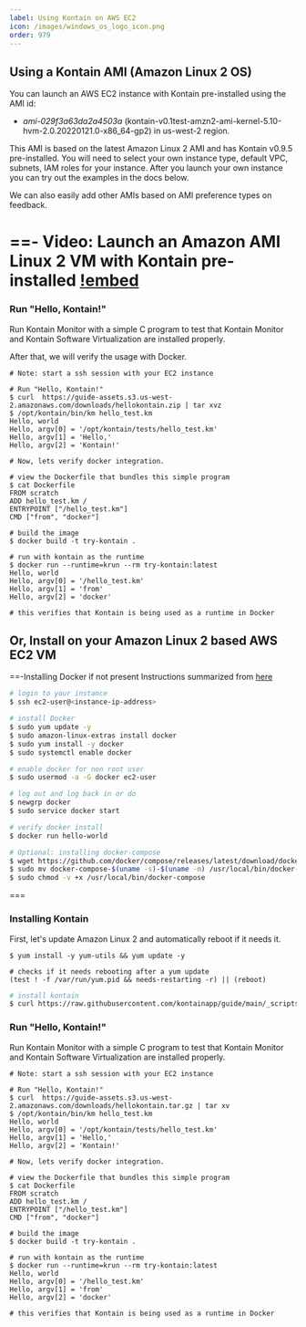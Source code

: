 ```yaml
---
label: Using Kontain on AWS EC2
icon: /images/windows_os_logo_icon.png
order: 979
---
```


## Using a Kontain AMI (Amazon Linux 2 OS)
You can launch an AWS EC2 instance with Kontain pre-installed using the AMI id: 
- *ami-029f3a63da2a4503a* (kontain-v0.1test-amzn2-ami-kernel-5.10-hvm-2.0.20220121.0-x86_64-gp2) in us-west-2 region.

This AMI is based on the latest Amazon Linux 2 AMI and has Kontain v0.9.5 pre-installed.  You will need to select your own instance type, default VPC, subnets, IAM roles for your instance.  After you launch your own instance you can try out the examples in the docs below.

We can also easily add other AMIs based on AMI preference types on feedback.

==- Video: Launch an Amazon AMI Linux 2 VM with Kontain pre-installed
[!embed](https://youtu.be/YX8sUiFyb2k)
===

### Run "Hello, Kontain!"
Run Kontain Monitor with a simple C program to test that Kontain Monitor and Kontain Software Virtualization are installed properly.

After that, we will verify the usage with Docker.

```shell
# Note: start a ssh session with your EC2 instance

# Run "Hello, Kontain!"
$ curl  https://guide-assets.s3.us-west-2.amazonaws.com/downloads/hellokontain.zip | tar xvz
$ /opt/kontain/bin/km hello_test.km
Hello, world
Hello, argv[0] = '/opt/kontain/tests/hello_test.km'
Hello, argv[1] = 'Hello,'
Hello, argv[2] = 'Kontain!'

# Now, lets verify docker integration.

# view the Dockerfile that bundles this simple program
$ cat Dockerfile
FROM scratch
ADD hello_test.km /
ENTRYPOINT ["/hello_test.km"]
CMD ["from", "docker"]

# build the image
$ docker build -t try-kontain .

# run with kontain as the runtime
$ docker run --runtime=krun --rm try-kontain:latest
Hello, world
Hello, argv[0] = '/hello_test.km'
Hello, argv[1] = 'from'
Hello, argv[2] = 'docker'

# this verifies that Kontain is being used as a runtime in Docker
```

## Or, Install on your Amazon Linux 2 based AWS EC2 VM

==-Installing Docker if not present
Instructions summarized from [here](https://docs.aws.amazon.com/AmazonECS/latest/developerguide/docker-basics.html)

```bash
# login to your instance
$ ssh ec2-user@<instance-ip-address>

# install Docker
$ sudo yum update -y
$ sudo amazon-linux-extras install docker
$ sudo yum install -y docker
$ sudo systemctl enable docker

# enable docker for non root user
$ sudo usermod -a -G docker ec2-user

# log out and log back in or do
$ newgrp docker
$ sudo service docker start

# verify docker install
$ docker run hello-world

# Optional: installing docker-compose
$ wget https://github.com/docker/compose/releases/latest/download/docker-compose-$(uname -s)-$(uname -m)
$ sudo mv docker-compose-$(uname -s)-$(uname -m) /usr/local/bin/docker-compose
$ sudo chmod -v +x /usr/local/bin/docker-compose
```
===

### Installing Kontain
First, let's update Amazon Linux 2 and automatically reboot if it needs it.
```
$ yum install -y yum-utils && yum update -y

# checks if it needs rebooting after a yum update
(test ! -f /var/run/yum.pid && needs-restarting -r) || (reboot)
```

```bash
# install kontain
$ curl https://raw.githubusercontent.com/kontainapp/guide/main/_scripts/kontain_bin_install.sh | sudo bash
```

### Run "Hello, Kontain!"
Run Kontain Monitor with a simple C program to test that Kontain Monitor and Kontain Software Virtualization are installed properly.

```shell
# Note: start a ssh session with your EC2 instance

# Run "Hello, Kontain!"
$ curl  https://guide-assets.s3.us-west-2.amazonaws.com/downloads/hellokontain.tar.gz | tar xv
$ /opt/kontain/bin/km hello_test.km
Hello, world
Hello, argv[0] = '/opt/kontain/tests/hello_test.km'
Hello, argv[1] = 'Hello,'
Hello, argv[2] = 'Kontain!'

# Now, lets verify docker integration.

# view the Dockerfile that bundles this simple program
$ cat Dockerfile
FROM scratch
ADD hello_test.km /
ENTRYPOINT ["/hello_test.km"]
CMD ["from", "docker"]

# build the image
$ docker build -t try-kontain .

# run with kontain as the runtime
$ docker run --runtime=krun --rm try-kontain:latest
Hello, world
Hello, argv[0] = '/hello_test.km'
Hello, argv[1] = 'from'
Hello, argv[2] = 'docker'

# this verifies that Kontain is being used as a runtime in Docker
```
